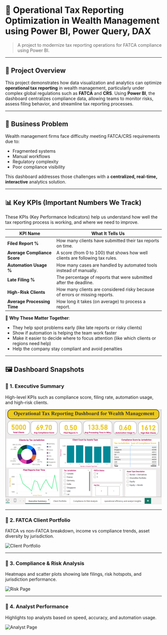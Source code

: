 # 🧾 Operational Tax Reporting Optimization in Wealth Management using Power BI, Power Query, DAX

> A  project to modernize tax reporting operations for FATCA compliance using Power BI.

---

## 🚀 Project Overview

This project demonstrates how data visualization and analytics can optimize **operational tax reporting** in wealth management, particularly under complex global regulations such as **FATCA** and **CRS**. Using **Power BI**, the dashboard centralizes compliance data, allowing teams to monitor risks, assess filing behavior, and streamline tax reporting processes.

---
## 📌 Business Problem

Wealth management firms face difficulty meeting FATCA/CRS requirements due to:

- Fragmented systems  
- Manual workflows  
- Regulatory complexity  
- Poor compliance visibility

This dashboard addresses those challenges with a **centralized, real-time, interactive** analytics solution.

---
## 📊 Key KPIs (Important Numbers We Track)

These KPIs (Key Performance Indicators) help us understand how well the tax reporting process is working, and where we need to improve.

| KPI Name                | What It Tells Us |
|-------------------------|------------------|
| **Filed Report %**      | How many clients have submitted their tax reports on time. |
| **Average Compliance Score** | A score (from 0 to 100) that shows how well clients are following tax rules. |
| **Automation Usage %**  | How many cases are handled by automated tools instead of manually. |
| **Late Filing %**       | The percentage of reports that were submitted after the deadline. |
| **High-Risk Clients**   | How many clients are considered risky because of errors or missing reports. |
| **Average Processing Time** | How long it takes (on average) to process a report. |

🧠 **Why These Matter Together**:
- They help spot problems early (like late reports or risky clients)
- Show if automation is helping the team work faster
- Make it easier to decide where to focus attention (like which clients or regions need help)
- Help the company stay compliant and avoid penalties

---

## 🖼️ Dashboard Snapshots

### 📄 1. Executive Summary

High-level KPIs such as compliance score, filing rate, automation usage, and high-risk clients.

![Executive Summary](https://github.com/bhumikabharadwaj2205/-Operational-Tax-and-wealth-management/blob/main/tax%20dashboard%20images/executive_summary.png?raw=true)


---

### 📄 2. FATCA Client Portfolio

FATCA vs non-FATCA breakdown, income vs compliance trends, asset diversity by jurisdiction.

![Client Portfolio](tax-dashboard-images/client_portfolio.png)

---

### 📄 3. Compliance & Risk Analysis

Heatmaps and scatter plots showing late filings, risk hotspots, and jurisdiction performance.

![Risk Page](tax-dashboard-images/compliance_risk.png)

---

### 📄 4. Analyst Performance

Highlights top analysts based on speed, accuracy, and automation usage.

![Analyst Page](tax-dashboard-images/analyst_performance.png)
